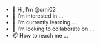 - 👋 Hi, I’m @crni02
- 👀 I’m interested in ...
- 🌱 I’m currently learning ...
- 💞️ I’m looking to collaborate on ...
- 📫 How to reach me ...

<!---
crni02/crni02 is a ✨ special ✨ repository because its `README.md` (this file) appears on your GitHub profile.
You can click the Preview link to take a look at your changes.
--https://github.com/fttx/barcode-to-pc-server.git
